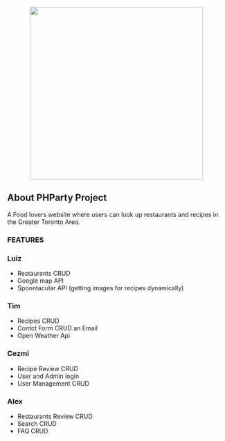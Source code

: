 <p align="center"><a href="https://laravel.com" target="_blank"><img src="https://raw.githubusercontent.com/laravel/art/master/logo-lockup/5%20SVG/2%20CMYK/1%20Full%20Color/laravel-logolockup-cmyk-red.svg" width="400"></a></p>

## About PHParty Project

A Food lovers website where users can look up restaurants and recipes in the Greater Toronto Area.

### FEATURES

### Luiz 
- Restaurants CRUD
- Google map API 
- Spoontacular API (getting images for recipes dynamically) 

### Tim 
- Recipes CRUD
- Contct Form CRUD an Email
- Open Weather Api

### Cezmi
- Recipe Review CRUD
- User and Admin login
- User Management CRUD

### Alex 
- Restaurants Review CRUD
- Search CRUD
- FAQ CRUD
